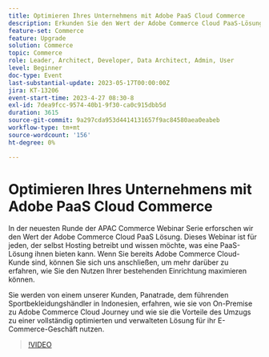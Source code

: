 ```yaml
---
title: Optimieren Ihres Unternehmens mit Adobe PaaS Cloud Commerce
description: Erkunden Sie den Wert der Adobe Commerce Cloud PaaS-Lösung. Für alle, die sich derzeit selbst hosten und wissen möchten, was eine PaaS-Lösung ihnen bieten könnte, ist dieses Webinar für Sie.
feature-set: Commerce
feature: Upgrade
solution: Commerce
topic: Commerce
role: Leader, Architect, Developer, Data Architect, Admin, User
level: Beginner
doc-type: Event
last-substantial-update: 2023-05-17T00:00:00Z
jira: KT-13206
event-start-time: 2023-4-27 08:30-8
exl-id: 7dea9fcc-9574-40b1-9f30-ca0c915dbb5d
duration: 3615
source-git-commit: 9a297cda953d4414131657f9ac84580aea0eabeb
workflow-type: tm+mt
source-wordcount: '156'
ht-degree: 0%

---
```


# Optimieren Ihres Unternehmens mit Adobe PaaS Cloud Commerce

In der neuesten Runde der APAC Commerce Webinar Serie erforschen wir den Wert der Adobe Commerce Cloud PaaS Lösung. Dieses Webinar ist für jeden, der selbst Hosting betreibt und wissen möchte, was eine PaaS-Lösung ihnen bieten kann. Wenn Sie bereits Adobe Commerce Cloud-Kunde sind, können Sie sich uns anschließen, um mehr darüber zu erfahren, wie Sie den Nutzen Ihrer bestehenden Einrichtung maximieren können.

Sie werden von einem unserer Kunden, Panatrade, dem führenden Sportbekleidungshändler in Indonesien, erfahren, wie sie von On-Premise zu Adobe Commerce Cloud Journey und wie sie die Vorteile des Umzugs zu einer vollständig optimierten und verwalteten Lösung für ihr E-Commerce-Geschäft nutzen.

>[!VIDEO](https://video.tv.adobe.com/v/3419132/?learn=on)

